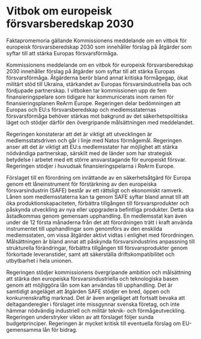 # Vitbok om europeisk försvarsberedskap 2030

Faktapromemoria gällande Kommissionens meddelande om en vitbok för europeisk försvarsberedskap 2030 som innehåller förslag på åtgärder som syftar till att stärka Europas försvarsförmåga.

Kommissionens meddelande om en vitbok för europeisk försvarsberedskap
2030 innehåller förslag på åtgärder som syftar till att stärka Europas
försvarsförmåga. Åtgärderna berör bland annat kritiska förmågegap, ökat militärt stöd till Ukraina, stärkandet av Europas försvarsindustriella bas och fördjupade partnerskap. I vitboken tar kommissionen upp de fem finansieringspelare som tidigare har kommunicerats inom ramen för finansieringsplanen ReArm Europe. Regeringen delar bedömningen att Europas och EU:s försvarsberedskap och medlemsstaternas försvarsförmåga behöver stärkas mot bakgrund av det säkerhetspolitiska läget och stödjer därför den övergripande målsättningen med meddelandet.

Regeringen konstaterar att det är viktigt att utvecklingen är medlemsstatsdriven och går i linje med Natos förmågemål. Regeringen anser att det är viktigt att EU:s medlemsstater har möjlighet att stärka nödvändiga partnerskap, särskilt med de länder som har strategisk betydelse i arbetet med ett större ansvarstagande för europeiskt försvar. Regeringen stödjer i huvudsak finansieringspelarna i ReArm Europe.

Förslaget till en förordning om inrättande av en säkerhetsåtgärd för Europa genom ett låneinstrument för förstärkning av den europeiska försvarsindustrin (SAFE) består av ett rättsligt och ekonomiskt ramverk. Lånen som medlemsstaterna kan ta genom SAFE syftar bland annat till att öka produktionskapaciteten, förbättra tillgången till försvarsprodukter och påskynda utveckling av nya eller uppgradera befintliga produkter. Detta ska åstadkommas genom gemensam upphandling. En medlemsstat kan även under de 12 första månaderna från det att förordningen trätt i kraft använda instrumentet till upphandlingar som genomförs av den enskilda medlemsstaten, om vissa åtgärder aktivt vidtas i enlighet med förordningen. Målsättningen är bland annat att påskynda försvarsindustrins anpassning till strukturella förändringar, förbättra tillgången till försvarsprodukter genom förkortade leveranstider, samt att säkerställa driftskompatibilitet och utbytbarhet i hela unionen.

Regeringen stödjer kommissionens övergripande ambition och målsättning att stärka den europeiska försvarsindustriella och teknologiska basen genom att möjliggöra lån som kan användas till upphandling. Det är samtidigt angeläget att åtgärden SAFE stödjer en bred, öppen och konkurrenskraftig marknad. Det är även angeläget att fortsatt bevaka att deltaganderegler i förslaget inte missgynnar svenska företag, och inte hämmar nödvändig industriell och militär teknik- och förmågeutveckling. Regeringen understryker vikten av att förslaget följer sunda budgetprinciper. Regeringen är mycket kritisk till eventuella förslag om EU-gemensamma lån för bidrag.
